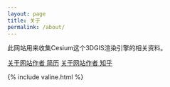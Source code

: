 ```yaml
---
layout: page
title: 关于
permalink: /about/
---
```


此网站用来收集Cesium这个3DGIS渲染引擎的相关资料。

<a href="../t/18/resume/txf-resume.html">关于网站作者 简历</a>
<a href="https://www.zhihu.com/people/vtxf/">关于网站作者 知乎</a>

{% include valine.html %}
